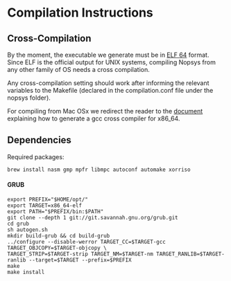 # Compilation Instructions

## Cross-Compilation
By the moment, the executable we generate must be in [ELF 64](https://www.uclibc.org/docs/elf-64-gen.pdf) format.  
Since ELF is the official output for UNIX systems, compiling Nopsys from any other family of OS needs a cross compilation.

Any cross-compilation setting should work after informing the relevant variables to the Makefile (declared in the compilation.conf file under the nopsys folder).

For compiling from Mac OSx we redirect the reader to the [document](generateNopsysCompiler.md) explaining how to generate a gcc cross compiler for x86_64.

## Dependencies

Required packages:     
    
    brew install nasm gmp mpfr libmpc autoconf automake xorriso

#### GRUB
    
    export PREFIX="$HOME/opt/"
    export TARGET=x86_64-elf
    export PATH="$PREFIX/bin:$PATH"
    git clone --depth 1 git://git.savannah.gnu.org/grub.git
    cd grub
    sh autogen.sh
    mkdir build-grub && cd build-grub
    ../configure --disable-werror TARGET_CC=$TARGET-gcc TARGET_OBJCOPY=$TARGET-objcopy \
    TARGET_STRIP=$TARGET-strip TARGET_NM=$TARGET-nm TARGET_RANLIB=$TARGET-ranlib --target=$TARGET --prefix=$PREFIX
    make
    make install
